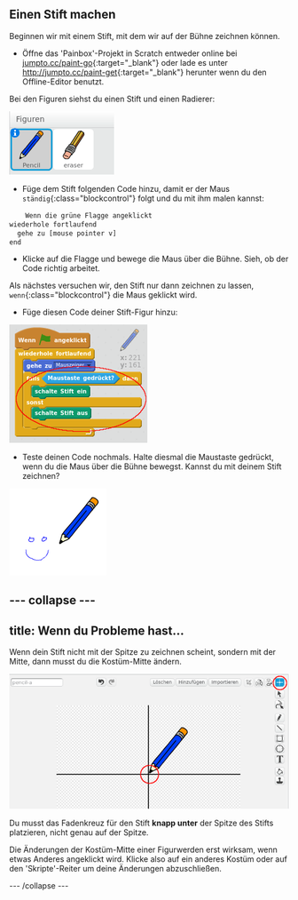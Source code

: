## Einen Stift machen

Beginnen wir mit einem Stift, mit dem wir auf der Bühne zeichnen können.

+ Öffne das 'Painbox'-Projekt in Scratch entweder online bei [jumpto.cc/paint-go](http://jumpto.cc/paint-go){:target="_blank"} oder lade es unter <http://jumpto.cc/paint-get>{:target="_blank"} herunter wenn du den Offline-Editor benutzt.

Bei den Figuren siehst du einen Stift und einen Radierer:

![screenshot](images/paint-starter.png)

+ Füge dem Stift folgenden Code hinzu, damit er der Maus `ständig`{:class="blockcontrol"} folgt und du mit ihm malen kannst:

```blocks
    Wenn die grüne Flagge angeklickt
wiederhole fortlaufend 
  gehe zu [mouse pointer v]
end
```

+ Klicke auf die Flagge und bewege die Maus über die Bühne. Sieh, ob der Code richtig arbeitet.

Als nächstes versuchen wir, den Stift nur dann zeichnen zu lassen, `wenn`{:class="blockcontrol"} die Maus geklickt wird.

+ Füge diesen Code deiner Stift-Figur hinzu:

![screenshot](images/paint-pencil-draw-code.png)

+ Teste deinen Code nochmals. Halte diesmal die Maustaste gedrückt, wenn du die Maus über die Bühne bewegst. Kannst du mit deinem Stift zeichnen?

![screenshot](images/paint-draw.png)

## \--- collapse \---

## title: Wenn du Probleme hast...

Wenn dein Stift nicht mit der Spitze zu zeichnen scheint, sondern mit der Mitte, dann musst du die Kostüm-Mitte ändern.

![Kostüm-Mitte](images/costume-center.png)

Du musst das Fadenkreuz für den Stift **knapp unter** der Spitze des Stifts platzieren, nicht genau auf der Spitze.

Die Änderungen der Kostüm-Mitte einer Figurwerden erst wirksam, wenn etwas Anderes angeklickt wird. Klicke also auf ein anderes Kostüm oder auf den 'Skripte'-Reiter um deine Änderungen abzuschließen.

\--- /collapse \---